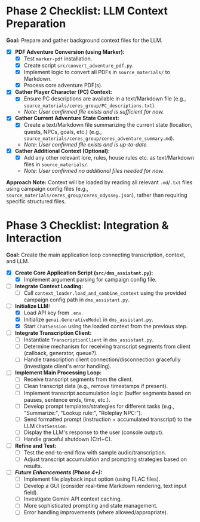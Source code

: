 # Phase 2 Checklist: LLM Context Preparation

**Goal:** Prepare and gather background context files for the LLM.

- [x] **PDF Adventure Conversion (using Marker):**
  - [x] Test `marker-pdf` installation.
  - [x] Create script `src/convert_adventure_pdf.py`.
  - [x] Implement logic to convert all PDFs in `source_materials/` to Markdown.
  - [x] Process core adventure PDF(s).
- [x] **Gather Player Character (PC) Context:**
  - [x] Ensure PC descriptions are available in a text/Markdown file (e.g., `source_materials/ceres_group/PC_descriptions.txt`).
  - *Note: User confirmed file exists and is sufficient for now.* 
- [x] **Gather Current Adventure State Context:**
  - [x] Create a text/Markdown file summarizing the current state (location, quests, NPCs, goals, etc.) (e.g., `source_materials/ceres_group/ceres_adventure_summary.md`).
  - *Note: User confirmed file exists and is up-to-date.* 
- [x] **Gather Additional Context (Optional):**
  - [x] Add any other relevant lore, rules, house rules etc. as text/Markdown files in `source_materials/`.
  - *Note: User confirmed no additional files needed for now.* 

**Approach Note:** Context will be loaded by reading all relevant `.md`/`.txt` files using campaign config files (e.g., `source_materials/ceres_group/ceres_odyssey.json`), rather than requiring specific structured files.

# Phase 3 Checklist: Integration & Interaction

**Goal:** Create the main application loop connecting transcription, context, and LLM.

- [x] **Create Core Application Script (`src/dms_assistant.py`):**
  - [x] Implement argument parsing for campaign config file.
- [ ] **Integrate Context Loading:**
  - [ ] Call `context_loader.load_and_combine_context` using the provided campaign config path in `dms_assistant.py`.
- [ ] **Initialize LLM:**
  - [x] Load API key from `.env`.
  - [x] Initialize `genai.GenerativeModel` in `dms_assistant.py`.
  - [x] Start `ChatSession` using the loaded context from the previous step.
- [ ] **Integrate Transcription Client:**
  - [ ] Instantiate `TranscriptionClient` in `dms_assistant.py`.
  - [ ] Determine mechanism for receiving transcript segments from client (callback, generator, queue?).
  - [ ] Handle transcription client connection/disconnection gracefully (investigate client's error handling).
- [ ] **Implement Main Processing Loop:**
  - [ ] Receive transcript segments from the client.
  - [ ] Clean transcript data (e.g., remove timestamps if present).
  - [ ] Implement transcript accumulation logic (buffer segments based on pauses, sentence ends, time, etc.).
  - [ ] Develop prompt templates/strategies for different tasks (e.g., "Summarize:", "Lookup rule:", "Roleplay NPC:").
  - [ ] Send formatted prompt (instruction + accumulated transcript) to the LLM `ChatSession`.
  - [ ] Display the LLM's response to the user (console output).
  - [ ] Handle graceful shutdown (Ctrl+C).
- [ ] **Refine and Test:**
  - [ ] Test the end-to-end flow with sample audio/transcription.
  - [ ] Adjust transcript accumulation and prompting strategies based on results.

- [ ] ***Future Enhancements (Phase 4+):***
  - [ ] Implement file playback input option (using FLAC files).
  - [ ] Develop a GUI (consider real-time Markdown rendering, text input field).
  - [ ] Investigate Gemini API context caching.
  - [ ] More sophisticated prompting and state management.
  - [ ] Error handling improvements (where allowed/appropriate). 